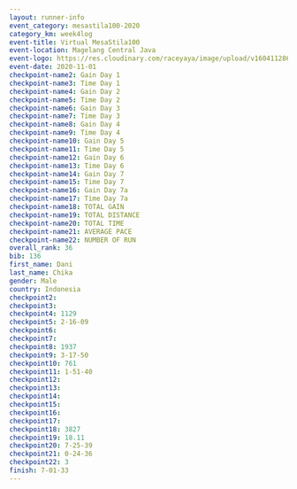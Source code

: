 ```yaml
--- 
layout: runner-info 
event_category: mesastila100-2020 
category_km: week4log 
event-title: Virtual MesaStila100  
event-location: Magelang Central Java 
event-logo: https://res.cloudinary.com/raceyaya/image/upload/v1604112863/3B3F7463-9336-4572-9F07-069DCA7D2527_ndaoxk.jpg 
event-date: 2020-11-01 
checkpoint-name2: Gain Day 1 
checkpoint-name3: Time Day 1 
checkpoint-name4: Gain Day 2 
checkpoint-name5: Time Day 2 
checkpoint-name6: Gain Day 3 
checkpoint-name7: Time Day 3 
checkpoint-name8: Gain Day 4 
checkpoint-name9: Time Day 4 
checkpoint-name10: Gain Day 5 
checkpoint-name11: Time Day 5 
checkpoint-name12: Gain Day 6 
checkpoint-name13: Time Day 6 
checkpoint-name14: Gain Day 7 
checkpoint-name15: Time Day 7 
checkpoint-name16: Gain Day 7a 
checkpoint-name17: Time Day 7a 
checkpoint-name18: TOTAL GAIN 
checkpoint-name19: TOTAL DISTANCE 
checkpoint-name20: TOTAL TIME 
checkpoint-name21: AVERAGE PACE 
checkpoint-name22: NUMBER OF RUN 
overall_rank: 36
bib: 136
first_name: Dani
last_name: Chika
gender: Male
country: Indonesia
checkpoint2: 
checkpoint3: 
checkpoint4: 1129
checkpoint5: 2-16-09
checkpoint6: 
checkpoint7: 
checkpoint8: 1937
checkpoint9: 3-17-50
checkpoint10: 761
checkpoint11: 1-51-40
checkpoint12: 
checkpoint13: 
checkpoint14: 
checkpoint15: 
checkpoint16: 
checkpoint17: 
checkpoint18: 3827
checkpoint19: 18.11
checkpoint20: 7-25-39
checkpoint21: 0-24-36
checkpoint22: 3
finish: 7-01-33
--- 
```

